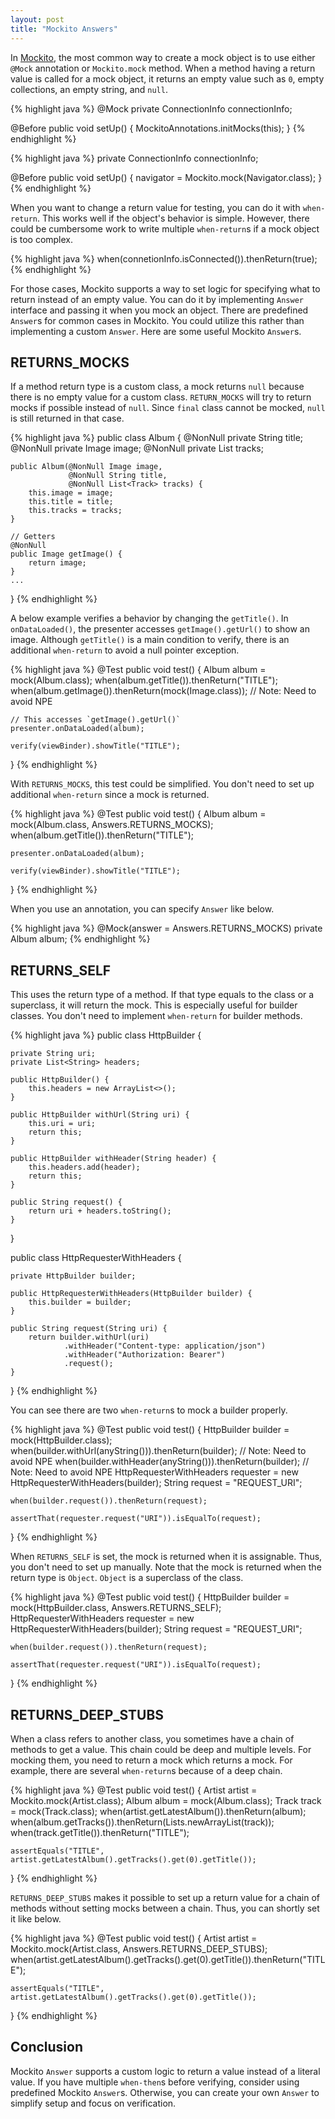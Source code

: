 ```yaml
---
layout: post
title: "Mockito Answers"
---
```


In [Mockito](https://site.mockito.org/), the most common way to create a mock object is to use either `@Mock` annotation or `Mockito.mock` method. When a method having a return value is called for a mock object, it returns an empty value such as `0`, empty collections, an empty string, and `null`.


{% highlight java %}
@Mock
private ConnectionInfo connectionInfo;

@Before
public void setUp() {
    MockitoAnnotations.initMocks(this);
}
{% endhighlight %}

{% highlight java %}
private ConnectionInfo connectionInfo;

@Before
public void setUp() {
    navigator = Mockito.mock(Navigator.class);
}
{% endhighlight %}

When you want to change a return value for testing, you can do it with `when-return`. This works well if the object's behavior is simple. However, there could be cumbersome work to write multiple `when-return`s if a mock object is too complex.

{% highlight java %}
when(connetionInfo.isConnected()).thenReturn(true);
{% endhighlight %}

For those cases, Mockito supports a way to set logic for specifying what to return instead of an empty value. You can do it by implementing  `Answer` interface and passing it when you mock an object. There are predefined `Answer`s for common cases in Mockito. You could utilize this rather than implementing a custom `Answer`. Here are some useful Mockito `Answer`s.

## RETURNS_MOCKS

If a method return type is a custom class, a mock returns `null` because there is no empty value for a custom class. `RETURN_MOCKS` will try to return mocks if possible instead of `null`. Since `final` class cannot be mocked, `null` is still returned in that case.

{% highlight java %}
public class Album {
    @NonNull private String title;
    @NonNull private Image image;
    @NonNull private List<Track> tracks;

    public Album(@NonNull Image image,
                 @NonNull String title,
                 @NonNull List<Track> tracks) {
        this.image = image;
        this.title = title;
        this.tracks = tracks;
    }

    // Getters
    @NonNull
    public Image getImage() {
        return image;
    }
    ...
}
{% endhighlight %}

A below example verifies a behavior by changing the `getTitle()`. In `onDataLoaded()`, the presenter accesses `getImage().getUrl()` to show an image. Although `getTitle()` is a main condition to verify, there is an additional `when-return` to avoid a null pointer exception.

{% highlight java %}
@Test
public void test() {
    Album album = mock(Album.class);
    when(album.getTitle()).thenReturn("TITLE");
    when(album.getImage()).thenReturn(mock(Image.class)); // Note: Need to avoid NPE

    // This accesses `getImage().getUrl()`
    presenter.onDataLoaded(album);

    verify(viewBinder).showTitle("TITLE");
}
{% endhighlight %}

With `RETURNS_MOCKS`, this test could be simplified. You don't need to set up additional `when-return` since a mock is returned.

{% highlight java %}
@Test
public void test() {
    Album album = mock(Album.class, Answers.RETURNS_MOCKS);
    when(album.getTitle()).thenReturn("TITLE");

    presenter.onDataLoaded(album);

    verify(viewBinder).showTitle("TITLE");
}
{% endhighlight %}

When you use an annotation, you can specify `Answer` like below.

{% highlight java %}
@Mock(answer = Answers.RETURNS_MOCKS)
private Album album;
{% endhighlight %}


## RETURNS_SELF

This uses the return type of a method. If that type equals to the class or a superclass, it will return the mock. This is especially useful for builder classes. You don't need to implement `when-return` for builder methods.

{% highlight java %}
public  class HttpBuilder {

    private String uri;
    private List<String> headers;

    public HttpBuilder() {
        this.headers = new ArrayList<>();
    }

    public HttpBuilder withUrl(String uri) {
        this.uri = uri;
        return this;
    }

    public HttpBuilder withHeader(String header) {
        this.headers.add(header);
        return this;
    }

    public String request() {
        return uri + headers.toString();
    }
}

public class HttpRequesterWithHeaders {

    private HttpBuilder builder;

    public HttpRequesterWithHeaders(HttpBuilder builder) {
        this.builder = builder;
    }

    public String request(String uri) {
        return builder.withUrl(uri)
                .withHeader("Content-type: application/json")
                .withHeader("Authorization: Bearer")
                .request();
    }
}
{% endhighlight %}

You can see there are two `when-return`s to mock a builder properly.

{% highlight java %}
@Test
public void test() {
    HttpBuilder builder = mock(HttpBuilder.class);
    when(builder.withUrl(anyString())).thenReturn(builder); // Note: Need to avoid NPE
    when(builder.withHeader(anyString())).thenReturn(builder); // Note: Need to avoid NPE
    HttpRequesterWithHeaders requester = new HttpRequesterWithHeaders(builder);
    String request = "REQUEST_URI";

    when(builder.request()).thenReturn(request);

    assertThat(requester.request("URI")).isEqualTo(request);
}
{% endhighlight %}

When `RETURNS_SELF` is set, the mock is returned when it is assignable. Thus, you don't need to set up manually. Note that the mock is returned when the return type is `Object`. `Object` is a superclass of the class.

{% highlight java %}
@Test
public void test() {
    HttpBuilder builder = mock(HttpBuilder.class, Answers.RETURNS_SELF);
    HttpRequesterWithHeaders requester = new HttpRequesterWithHeaders(builder);
    String request = "REQUEST_URI";

    when(builder.request()).thenReturn(request);

    assertThat(requester.request("URI")).isEqualTo(request);
}
{% endhighlight %}

## RETURNS_DEEP_STUBS

When a class refers to another class, you sometimes have a chain of methods to get a value. This chain could be deep and multiple levels. For mocking them, you need to return a mock which returns a mock. For example, there are several `when-return`s because of a deep chain.

{% highlight java %}
@Test
public void test() {
    Artist artist = Mockito.mock(Artist.class);
    Album album = mock(Album.class);
    Track track = mock(Track.class);
    when(artist.getLatestAlbum()).thenReturn(album);
    when(album.getTracks()).thenReturn(Lists.newArrayList(track));
    when(track.getTitle()).thenReturn("TITLE");

    assertEquals("TITLE", artist.getLatestAlbum().getTracks().get(0).getTitle());
}
{% endhighlight %}

`RETURNS_DEEP_STUBS` makes it possible to set up a return value for a chain of methods without setting mocks between a chain. Thus, you can shortly set it like below.

{% highlight java %}
@Test
public void test() {
    Artist artist = Mockito.mock(Artist.class, Answers.RETURNS_DEEP_STUBS);
    when(artist.getLatestAlbum().getTracks().get(0).getTitle()).thenReturn("TITLE");

    assertEquals("TITLE", artist.getLatestAlbum().getTracks().get(0).getTitle());
}
{% endhighlight %}

## Conclusion

Mockito `Answer` supports a custom logic to return a value instead of a literal value. If you have multiple `when-then`s before verifying, consider using predefined Mockito `Answer`s. Otherwise, you can create your own `Answer` to simplify setup and focus on verification.
